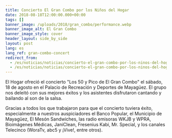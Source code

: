 ```yaml
---
title: Concierto El Gran Combo por los Niños del Hogar
date: 2018-08-18T12:00:00.000+00:00
tags: []
banner_image: /uploads/2018/gran_combo/performance.webp
banner_image_alt: El Gran Combo
banner_image_style: cover
header_layout: side_by_side
layout: post
lang: es
lang_ref: gran-combo-concert
redirect_from:
  - /es/noticias/noticias/concierto-el-gran-combo-por-los-ninos-del-hogar
  - /es/noticias/noticias/concierto-el-gran-combo-por-los-ninos-del-hogar/
---
```

El Hogar ofreció el concierto "Los 50 y Pico de El Gran Combo" el sábado, 18 de agosto en el Palacio de Recreación y Deportes de Mayagüez. El grupo nos deleitó con sus mejores éxitos y los asistentes disfrutaron cantando y bailando al son de la salsa.

Gracias a todos los que trabajaron para que el concierto tuviera éxito, especialmente a nuestros auspiciadores el Banco Popular, el Municipio de Mayagüez, El Mesón Sandwiches, las radio emisoras WKJB y WPRA, Bioimágenes Médicas, JaniClean, Fresenius Kabi, Mr. Special,  y los canales Telecinco (WoraTv, abc5 y ¡Vive!, entre otros).
